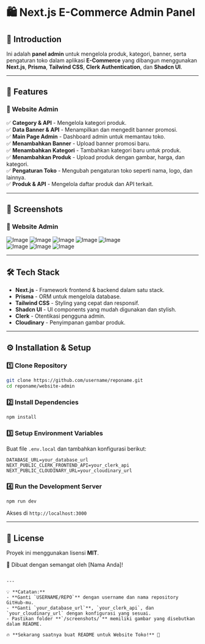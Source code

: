 # 🛍️ Next.js E-Commerce Admin Panel

## 🚀 Introduction
Ini adalah **panel admin** untuk mengelola produk, kategori, banner, serta pengaturan toko dalam aplikasi **E-Commerce** yang dibangun menggunakan **Next.js**, **Prisma**, **Tailwind CSS**, **Clerk Authentication**, dan **Shadcn UI**.

---

## 🎯 Features
### 🌟 Website Admin
✅ **Category & API** - Mengelola kategori produk.  
✅ **Data Banner & API** - Menampilkan dan mengedit banner promosi.  
✅ **Main Page Admin** - Dashboard admin untuk memantau toko.  
✅ **Menambahkan Banner** - Upload banner promosi baru.  
✅ **Menambahkan Kategori** - Tambahkan kategori baru untuk produk.  
✅ **Menambahkan Produk** - Upload produk dengan gambar, harga, dan kategori.  
✅ **Pengaturan Toko** - Mengubah pengaturan toko seperti nama, logo, dan lainnya.  
✅ **Produk & API** - Mengelola daftar produk dan API terkait.  

---

## 📸 Screenshots
### 🔹 **Website Admin**
![Image](https://github.com/user-attachments/assets/14b50b0a-a75a-4889-8088-9d2dca9d3d18)
![Image](https://github.com/user-attachments/assets/3fe66a88-7acc-425e-9825-8df4eb1c3361)
![Image](https://github.com/user-attachments/assets/aa5dde4a-dffc-4099-a78c-a249e2fa7e03)
![Image](https://github.com/user-attachments/assets/e89d2d72-8d8a-46f8-b434-a3c327fb955c)
![Image](https://github.com/user-attachments/assets/5181df72-69ab-406a-89d8-6bf1beca703a)  
![Image](https://github.com/user-attachments/assets/895ec099-5216-4d7a-97c6-1d0cd4497aac)
![Image](https://github.com/user-attachments/assets/860364b4-146c-4417-8f6d-17a0b75066ed)
![Image](https://github.com/user-attachments/assets/778048a6-f3d1-4acb-81f3-2f8ddf0640b9)

---

## 🛠️ Tech Stack
- **Next.js** - Framework frontend & backend dalam satu stack.  
- **Prisma** - ORM untuk mengelola database.  
- **Tailwind CSS** - Styling yang cepat dan responsif.  
- **Shadcn UI** - UI components yang mudah digunakan dan stylish.  
- **Clerk** - Otentikasi pengguna admin.  
- **Cloudinary** - Penyimpanan gambar produk.  

---

## ⚙️ Installation & Setup
### 1️⃣ Clone Repository
```sh
git clone https://github.com/username/reponame.git
cd reponame/website-admin
```

### 2️⃣ Install Dependencies
```sh
npm install
```

### 3️⃣ Setup Environment Variables
Buat file `.env.local` dan tambahkan konfigurasi berikut:
```
DATABASE_URL=your_database_url
NEXT_PUBLIC_CLERK_FRONTEND_API=your_clerk_api
NEXT_PUBLIC_CLOUDINARY_URL=your_cloudinary_url
```

### 4️⃣ Run the Development Server
```sh
npm run dev
```
Akses di `http://localhost:3000`

---

## 📜 License
Proyek ini menggunakan lisensi **MIT**.

💙 Dibuat dengan semangat oleh [Nama Anda]!
```

---

💡 **Catatan:**  
- **Ganti `USERNAME/REPO`** dengan username dan nama repository GitHub-mu.  
- **Ganti `your_database_url`**, `your_clerk_api`, dan `your_cloudinary_url` dengan konfigurasi yang sesuai.  
- Pastikan folder **`/screenshots/`** memiliki gambar yang disebutkan dalam README.  

🔥 **Sekarang saatnya buat README untuk Website Toko!** 🚀
